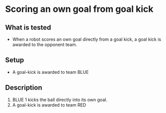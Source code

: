 # Scoring an own goal from goal kick

## What is tested

- When a robot scores an own goal directly from a goal kick, a goal kick is
  awarded to the opponent team.

## Setup

- A goal-kick is awarded to team BLUE

## Description

1. BLUE 1 kicks the ball directly into its own goal.
2. A goal-kick is awarded to team RED
